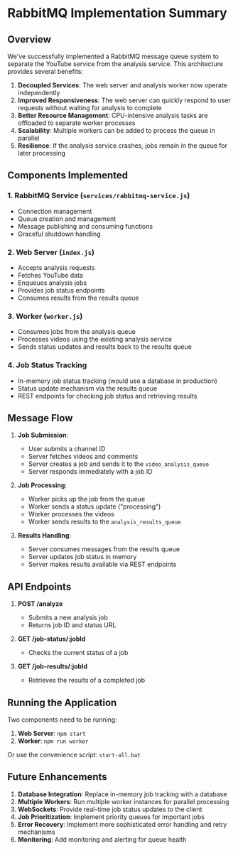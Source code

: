 # RabbitMQ Implementation Summary

## Overview

We've successfully implemented a RabbitMQ message queue system to separate the YouTube service from the analysis service. This architecture provides several benefits:

1. **Decoupled Services**: The web server and analysis worker now operate independently
2. **Improved Responsiveness**: The web server can quickly respond to user requests without waiting for analysis to complete
3. **Better Resource Management**: CPU-intensive analysis tasks are offloaded to separate worker processes
4. **Scalability**: Multiple workers can be added to process the queue in parallel
5. **Resilience**: If the analysis service crashes, jobs remain in the queue for later processing

## Components Implemented

### 1. RabbitMQ Service (`services/rabbitmq-service.js`)
- Connection management
- Queue creation and management
- Message publishing and consuming functions
- Graceful shutdown handling

### 2. Web Server (`index.js`)
- Accepts analysis requests
- Fetches YouTube data
- Enqueues analysis jobs
- Provides job status endpoints
- Consumes results from the results queue

### 3. Worker (`worker.js`)
- Consumes jobs from the analysis queue
- Processes videos using the existing analysis service
- Sends status updates and results back to the results queue

### 4. Job Status Tracking
- In-memory job status tracking (would use a database in production)
- Status update mechanism via the results queue
- REST endpoints for checking job status and retrieving results

## Message Flow

1. **Job Submission**:
   - User submits a channel ID
   - Server fetches videos and comments
   - Server creates a job and sends it to the `video_analysis_queue`
   - Server responds immediately with a job ID

2. **Job Processing**:
   - Worker picks up the job from the queue
   - Worker sends a status update ("processing")
   - Worker processes the videos
   - Worker sends results to the `analysis_results_queue`

3. **Results Handling**:
   - Server consumes messages from the results queue
   - Server updates job status in memory
   - Server makes results available via REST endpoints

## API Endpoints

1. **POST /analyze**
   - Submits a new analysis job
   - Returns job ID and status URL

2. **GET /job-status/:jobId**
   - Checks the current status of a job

3. **GET /job-results/:jobId**
   - Retrieves the results of a completed job

## Running the Application

Two components need to be running:

1. **Web Server**: `npm start`
2. **Worker**: `npm run worker`

Or use the convenience script: `start-all.bat`

## Future Enhancements

1. **Database Integration**: Replace in-memory job tracking with a database
2. **Multiple Workers**: Run multiple worker instances for parallel processing
3. **WebSockets**: Provide real-time job status updates to the client
4. **Job Prioritization**: Implement priority queues for important jobs
5. **Error Recovery**: Implement more sophisticated error handling and retry mechanisms
6. **Monitoring**: Add monitoring and alerting for queue health 